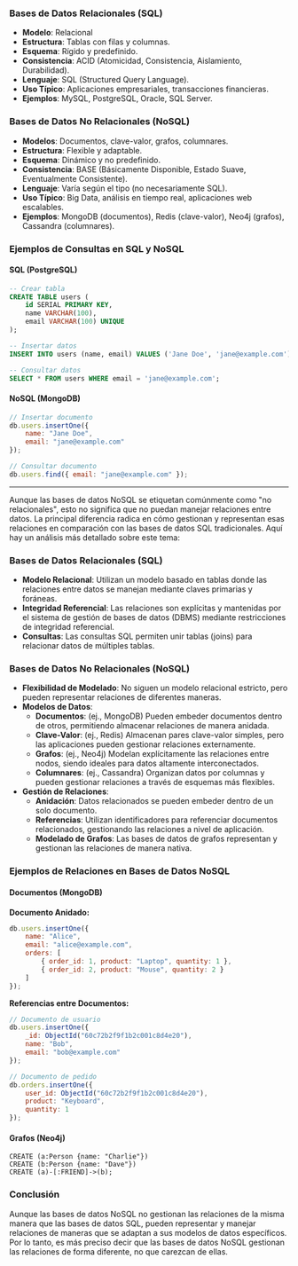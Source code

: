 ### Bases de Datos Relacionales (SQL)

- **Modelo**: Relacional
- **Estructura**: Tablas con filas y columnas.
- **Esquema**: Rígido y predefinido.
- **Consistencia**: ACID (Atomicidad, Consistencia, Aislamiento, Durabilidad).
- **Lenguaje**: SQL (Structured Query Language).
- **Uso Típico**: Aplicaciones empresariales, transacciones financieras.
- **Ejemplos**: MySQL, PostgreSQL, Oracle, SQL Server.

### Bases de Datos No Relacionales (NoSQL)

- **Modelos**: Documentos, clave-valor, grafos, columnares.
- **Estructura**: Flexible y adaptable.
- **Esquema**: Dinámico y no predefinido.
- **Consistencia**: BASE (Básicamente Disponible, Estado Suave, Eventualmente Consistente).
- **Lenguaje**: Varía según el tipo (no necesariamente SQL).
- **Uso Típico**: Big Data, análisis en tiempo real, aplicaciones web escalables.
- **Ejemplos**: MongoDB (documentos), Redis (clave-valor), Neo4j (grafos), Cassandra (columnares).

### Ejemplos de Consultas en SQL y NoSQL

#### SQL (PostgreSQL)

```sql
-- Crear tabla
CREATE TABLE users (
    id SERIAL PRIMARY KEY,
    name VARCHAR(100),
    email VARCHAR(100) UNIQUE
);

-- Insertar datos
INSERT INTO users (name, email) VALUES ('Jane Doe', 'jane@example.com');

-- Consultar datos
SELECT * FROM users WHERE email = 'jane@example.com';
```

#### NoSQL (MongoDB)

```javascript
// Insertar documento
db.users.insertOne({
    name: "Jane Doe",
    email: "jane@example.com"
});

// Consultar documento
db.users.find({ email: "jane@example.com" });
```


---


Aunque las bases de datos NoSQL se etiquetan comúnmente como "no relacionales", esto no significa que no puedan manejar relaciones entre datos. La principal diferencia radica en cómo gestionan y representan esas relaciones en comparación con las bases de datos SQL tradicionales. Aquí hay un análisis más detallado sobre este tema:

### Bases de Datos Relacionales (SQL)

- **Modelo Relacional**: Utilizan un modelo basado en tablas donde las relaciones entre datos se manejan mediante claves primarias y foráneas.
- **Integridad Referencial**: Las relaciones son explícitas y mantenidas por el sistema de gestión de bases de datos (DBMS) mediante restricciones de integridad referencial.
- **Consultas**: Las consultas SQL permiten unir tablas (joins) para relacionar datos de múltiples tablas.

### Bases de Datos No Relacionales (NoSQL)

- **Flexibilidad de Modelado**: No siguen un modelo relacional estricto, pero pueden representar relaciones de diferentes maneras.
- **Modelos de Datos**:
  - **Documentos**: (ej., MongoDB) Pueden embeder documentos dentro de otros, permitiendo almacenar relaciones de manera anidada.
  - **Clave-Valor**: (ej., Redis) Almacenan pares clave-valor simples, pero las aplicaciones pueden gestionar relaciones externamente.
  - **Grafos**: (ej., Neo4j) Modelan explícitamente las relaciones entre nodos, siendo ideales para datos altamente interconectados.
  - **Columnares**: (ej., Cassandra) Organizan datos por columnas y pueden gestionar relaciones a través de esquemas más flexibles.
- **Gestión de Relaciones**:
  - **Anidación**: Datos relacionados se pueden embeder dentro de un solo documento.
  - **Referencias**: Utilizan identificadores para referenciar documentos relacionados, gestionando las relaciones a nivel de aplicación.
  - **Modelado de Grafos**: Las bases de datos de grafos representan y gestionan las relaciones de manera nativa.

### Ejemplos de Relaciones en Bases de Datos NoSQL

#### Documentos (MongoDB)

**Documento Anidado:**

```javascript
db.users.insertOne({
    name: "Alice",
    email: "alice@example.com",
    orders: [
        { order_id: 1, product: "Laptop", quantity: 1 },
        { order_id: 2, product: "Mouse", quantity: 2 }
    ]
});
```

**Referencias entre Documentos:**

```javascript
// Documento de usuario
db.users.insertOne({
    _id: ObjectId("60c72b2f9f1b2c001c8d4e20"),
    name: "Bob",
    email: "bob@example.com"
});

// Documento de pedido
db.orders.insertOne({
    user_id: ObjectId("60c72b2f9f1b2c001c8d4e20"),
    product: "Keyboard",
    quantity: 1
});
```

#### Grafos (Neo4j)

```cypher
CREATE (a:Person {name: "Charlie"})
CREATE (b:Person {name: "Dave"})
CREATE (a)-[:FRIEND]->(b);
```

### Conclusión

Aunque las bases de datos NoSQL no gestionan las relaciones de la misma manera que las bases de datos SQL, pueden representar y manejar relaciones de maneras que se adaptan a sus modelos de datos específicos. Por lo tanto, es más preciso decir que las bases de datos NoSQL gestionan las relaciones de forma diferente, no que carezcan de ellas.

